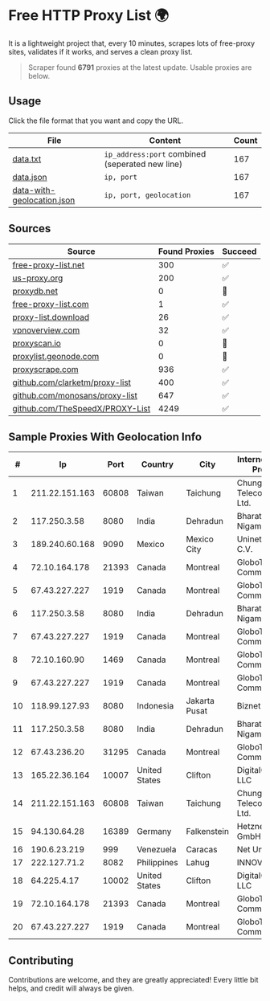 
# Free HTTP Proxy List 🌍

It is a lightweight project that, every 10 minutes, scrapes lots of free-proxy sites, validates if it works, and serves a clean proxy list.


> Scraper found **6791** proxies at the latest update. Usable proxies are below.

## Usage

Click the file format that you want and copy the URL.


|File|Content|Count|
|----|-------|-----|
|[data.txt](https://raw.githubusercontent.com/themiralay/Proxy-List-World/master/data.txt)|`ip_address:port` combined (seperated new line)|167|
|[data.json](https://raw.githubusercontent.com/themiralay/Proxy-List-World/master/data.json)|`ip, port`|167|
|[data-with-geolocation.json](https://raw.githubusercontent.com/themiralay/Proxy-List-World/master/data-with-geolocation.json)|`ip, port, geolocation`|167|

## Sources

|Source|Found Proxies|Succeed|
|------|-------------|-------|
|[free-proxy-list.net](https://free-proxy-list.net)|300|✅|
|[us-proxy.org](https://www.us-proxy.org)|200|✅|
|[proxydb.net](http://proxydb.net)|0|🚫|
|[free-proxy-list.com](https://free-proxy-list.com/?page=&port=&type%5B%5D=http&type%5B%5D=https&up_time=0&search=Search)|1|✅|
|[proxy-list.download](https://www.proxy-list.download/HTTP)|26|✅|
|[vpnoverview.com](https://vpnoverview.com/privacy/anonymous-browsing/free-proxy-servers)|32|✅|
|[proxyscan.io](https://www.proxyscan.io)|0|🚫|
|[proxylist.geonode.com](https://proxylist.geonode.com/api/proxy-list?limit=300&page=1&sort_by=lastChecked&sort_type=desc&protocols=http,https)|0|🚫|
|[proxyscrape.com](https://api.proxyscrape.com/v2/?request=displayproxies&protocol=http&timeout=10000&country=all&ssl=all&anonymity=all)|936|✅|
|[github.com/clarketm/proxy-list](https://raw.githubusercontent.com/clarketm/proxy-list/master/proxy-list-raw.txt)|400|✅|
|[github.com/monosans/proxy-list](https://raw.githubusercontent.com/monosans/proxy-list/main/proxies/http.txt)|647|✅|
|[github.com/TheSpeedX/PROXY-List](https://raw.githubusercontent.com/TheSpeedX/PROXY-List/master/http.txt)|4249|✅|


## Sample Proxies With Geolocation Info

|#|Ip|Port|Country|City|Internet Service Provider|
|-|--|----|-------|----|-------------------------|
|1|211.22.151.163|60808|Taiwan|Taichung|Chunghwa Telecom Co., Ltd.|
|2|117.250.3.58|8080|India|Dehradun|Bharat Sanchar Nigam Ltd|
|3|189.240.60.168|9090|Mexico|Mexico City|Uninet S.A. de C.V.|
|4|72.10.164.178|21393|Canada|Montreal|GloboTech Communications|
|5|67.43.227.227|1919|Canada|Montreal|GloboTech Communications|
|6|117.250.3.58|8080|India|Dehradun|Bharat Sanchar Nigam Ltd|
|7|67.43.227.227|1919|Canada|Montreal|GloboTech Communications|
|8|72.10.160.90|1469|Canada|Montreal|GloboTech Communications|
|9|67.43.227.227|1919|Canada|Montreal|GloboTech Communications|
|10|118.99.127.93|8080|Indonesia|Jakarta Pusat|Biznet Metronet|
|11|117.250.3.58|8080|India|Dehradun|Bharat Sanchar Nigam Ltd|
|12|67.43.236.20|31295|Canada|Montreal|GloboTech Communications|
|13|165.22.36.164|10007|United States|Clifton|DigitalOcean, LLC|
|14|211.22.151.163|60808|Taiwan|Taichung|Chunghwa Telecom Co., Ltd.|
|15|94.130.64.28|16389|Germany|Falkenstein|Hetzner Online GmbH|
|16|190.6.23.219|999|Venezuela|Caracas|Net Uno|
|17|222.127.71.2|8082|Philippines|Lahug|INNOVE|
|18|64.225.4.17|10002|United States|Clifton|DigitalOcean, LLC|
|19|72.10.164.178|21393|Canada|Montreal|GloboTech Communications|
|20|67.43.227.227|1919|Canada|Montreal|GloboTech Communications|



## Contributing

Contributions are welcome, and they are greatly appreciated! Every
little bit helps, and credit will always be given.

